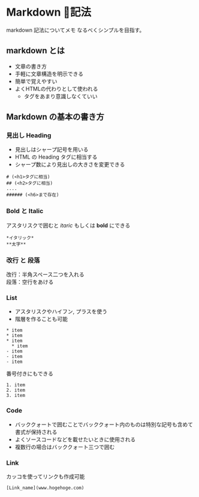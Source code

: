 # Markdown 記法
markdown 記法についてメモ
なるべくシンプルを目指す。

## markdown とは
- 文章の書き方
- 手軽に文章構造を明示できる
- 簡単で覚えやすい
- よくHTMLの代わりとして使われる
  - タグをあまり意識しなくていい

## Markdown の基本の書き方

### 見出し Heading
- 見出しはシャープ記号を用いる
- HTML の Heading タグに相当する
- シャープ数により見出しの大きさを変更できる

```
# (<h1>タグに相当)
## (<h2>タグに相当)
....
###### (<h6>まで存在)
```

### Bold と Italic
アスタリスクで囲むと *itaric* もしくは **bold** にできる
```
*イタリック*
**太字**
```

### 改行 と 段落
改行：半角スペース二つを入れる  
段落：空行をあける  

### List
- アスタリスクやハイフン, プラスを使う
- 階層を作ることも可能

```
* item
* item
* item
  * item
- item
- item
- item
```
番号付きにもできる
```
1. item
2. item
3. item
```

### Code
- バッククォートで囲むことでバッククォート内のものは特別な記号も含めて書式が保持される
- よくソースコードなどを載せたいときに使用される
- 複数行の場合はバッククォート三つで囲む

### Link
カッコを使ってリンクも作成可能
```
[Link_name](www.hogehoge.com)
```
